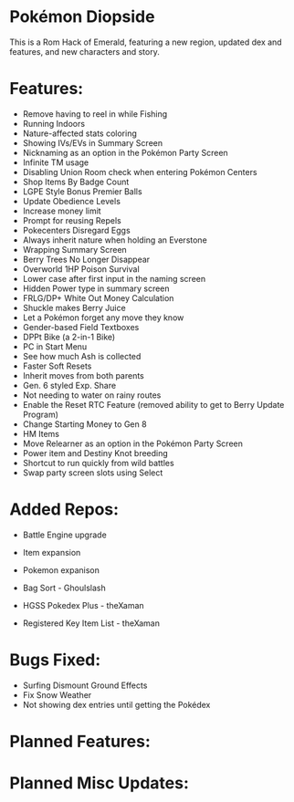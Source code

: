 # Pokémon Diopside

This is a Rom Hack of Emerald, featuring a new region, updated dex and features, and new characters and story.

# Features:

* Remove having to reel in while Fishing
* Running Indoors
* Nature-affected stats coloring
* Showing IVs/EVs in Summary Screen
* Nicknaming as an option in the Pokémon Party Screen
* Infinite TM usage
* Disabling Union Room check when entering Pokémon Centers
* Shop Items By Badge Count
* LGPE Style Bonus Premier Balls
* Update Obedience Levels
* Increase money limit
* Prompt for reusing Repels
* Pokecenters Disregard Eggs
* Always inherit nature when holding an Everstone
* Wrapping Summary Screen
* Berry Trees No Longer Disappear
* Overworld 1HP Poison Survival
* Lower case after first input in the naming screen
* Hidden Power type in summary screen
* FRLG/DP+ White Out Money Calculation
* Shuckle makes Berry Juice
* Let a Pokémon forget any move they know
* Gender-based Field Textboxes
* DPPt Bike (a 2-in-1 Bike)
* PC in Start Menu
* See how much Ash is collected
* Faster Soft Resets
* Inherit moves from both parents
* Gen. 6 styled Exp. Share
* Not needing to water on rainy routes
* Enable the Reset RTC Feature (removed ability to get to Berry Update Program)
* Change Starting Money to Gen 8
* HM Items
* Move Relearner as an option in the Pokémon Party Screen
* Power item and Destiny Knot breeding
* Shortcut to run quickly from wild battles
* Swap party screen slots using Select

# Added Repos:

* Battle Engine upgrade
* Item expansion
* Pokemon expanison

* Bag Sort - Ghoulslash
* HGSS Pokedex Plus - theXaman
* Registered Key Item List - theXaman

# Bugs Fixed:

* Surfing Dismount Ground Effects
* Fix Snow Weather
* Not showing dex entries until getting the Pokédex

# Planned Features:

# Planned Misc Updates:
